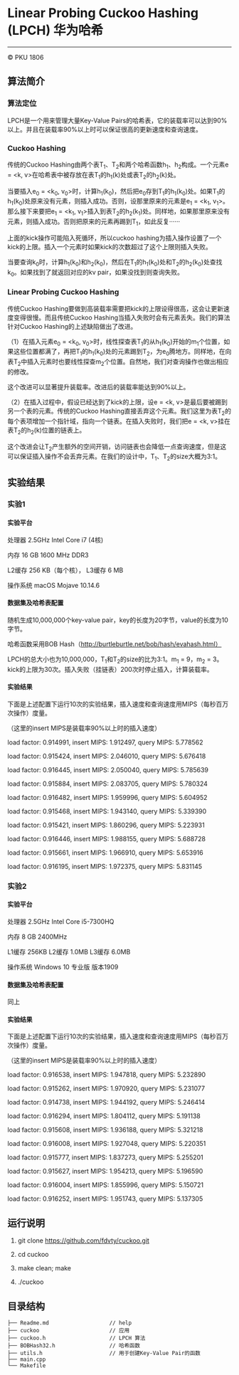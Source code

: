 # Linear Probing Cuckoo Hashing (LPCH) 华为哈希

---

© PKU 1806

## 算法简介

### 算法定位

LPCH是一个用来管理大量Key-Value Pairs的哈希表，它的装载率可以达到90%以上。并且在装载率90%以上时可以保证很高的更新速度和查询速度。

### Cuckoo Hashing

传统的Cuckoo Hashing由两个表T<sub>1</sub>、T<sub>2</sub>和两个哈希函数h<sub>1</sub>、h<sub>2</sub>构成。一个元素e = <k, v>在哈希表中被存放在表T<sub>1</sub>的h<sub>1</sub>(k)处或表T<sub>2</sub>的h<sub>2</sub>(k)处。

当要插入e<sub>0</sub> = <k<sub>0</sub>, v<sub>0</sub>>时，计算h<sub>1</sub>(k<sub>0</sub>)，然后把e<sub>0</sub>存到T<sub>1</sub>的h<sub>1</sub>(k<sub>0</sub>)处。如果T<sub>1</sub>的h<sub>1</sub>(k<sub>0</sub>)处原来没有元素，则插入成功。否则，设那里原来的元素是e<sub>1</sub> = <k<sub>1</sub>, v<sub>1</sub>>。那么接下来要把e<sub>1</sub> = <k<sub>1</sub>, v<sub>1</sub>>插入到表T<sub>2</sub>的h<sub>2</sub>(k<sub>1</sub>)处。同样地，如果那里原来没有元素，则插入成功。否则把原来的元素再踢到T<sub>1</sub>，如此反复······

上面的kick操作可能陷入死循环，所以cuckoo hashing为插入操作设置了一个kick的上限。插入一个元素时如果kick的次数超过了这个上限则插入失败。

当要查询k<sub>0</sub>时，计算h<sub>1</sub>(k<sub>0</sub>)和h<sub>2</sub>(k<sub>0</sub>)，然后在T<sub>1</sub>的h<sub>1</sub>(k<sub>0</sub>)处和T<sub>2</sub>的h<sub>2</sub>(k<sub>0</sub>)处查找k<sub>0</sub>。如果找到了就返回对应的kv pair，如果没找到则查询失败。

### Linear Probing Cuckoo Hashing

传统Cuckoo Hashing要做到高装载率需要把kick的上限设得很高，这会让更新速度变得很慢。而且传统Cuckoo Hashing当插入失败时会有元素丢失。我们的算法针对Cuckoo Hashing的上述缺陷做出了改进。

（1）在插入元素e<sub>0</sub> = <k<sub>0</sub>, v<sub>0</sub>>时，线性探查表T<sub>1</sub>的从h<sub>1</sub>(k<sub>0</sub>)开始的m<sub>1</sub>个位置，如果这些位置都满了，再把T<sub>1</sub>的h<sub>1</sub>(k<sub>0</sub>)处的元素踢到T<sub>2</sub>，为e<sub>0</sub>腾地方。同样地，在向表T<sub>2</sub>中插入元素时也要线性探查m<sub>2</sub>个位置。自然地，我们对查询操作也做出相应的修改。

这个改进可以显著提升装载率。改进后的装载率能达到90%以上。

（2）在插入过程中，假设已经达到了kick的上限，设e = <k, v>是最后要被踢到另一个表的元素。传统的Cuckoo Hashing直接丢弃这个元素。我们这里为表T<sub>2</sub>的每个表项增加一个指针域，指向一个链表。在插入失败时，我们把e = <k, v>挂在表T<sub>2</sub>的h<sub>2</sub>(k)位置的链表上。

这个改进会让T<sub>2</sub>产生额外的空间开销，访问链表也会降低一点查询速度，但是这可以保证插入操作不会丢弃元素。在我们的设计中，T<sub>1</sub>、T<sub>2</sub>的size大概为3:1。


## 实验结果

### 实验1 

#### 实验平台

处理器 2.5GHz Intel Core i7 (4核)

内存 16 GB 1600 MHz DDR3

L2缓存 256 KB（每个核）， L3缓存 6 MB

操作系统 macOS Mojave 10.14.6

#### 数据集及哈希表配置

随机生成10,000,000个key-value pair，key的长度为20字节，value的长度为10字节。

哈希函数采用BOB Hash（http://burtleburtle.net/bob/hash/evahash.html）

LPCH的总大小也为10,000,000，T<sub>1</sub>和T<sub>2</sub>的size的比为3:1。m<sub>1</sub> = 9，m<sub>2</sub> = 3。kick的上限为30次。插入失败（挂链表）200次时停止插入，计算装载率。

#### 实验结果

下面是上述配置下运行10次的实验结果，插入速度和查询速度用MIPS（每秒百万次操作）度量。

（这里的insert MIPS是装载率90%以上时的插入速度）

load factor: 0.914991, insert MIPS: 1.912497, query MIPS: 5.778562

load factor: 0.915424, insert MIPS: 2.046010, query MIPS: 5.676418

load factor: 0.916445, insert MIPS: 2.050040, query MIPS: 5.785639

load factor: 0.915884, insert MIPS: 2.083705, query MIPS: 5.780324

load factor: 0.916482, insert MIPS: 1.959996, query MIPS: 5.604952

load factor: 0.915468, insert MIPS: 1.943140, query MIPS: 5.339390

load factor: 0.915421, insert MIPS: 1.860296, query MIPS: 5.223931

load factor: 0.916446, insert MIPS: 1.988155, query MIPS: 5.688728

load factor: 0.915661, insert MIPS: 1.966910, query MIPS: 5.653916

load factor: 0.916195, insert MIPS: 1.972375, query MIPS: 5.831145

### 实验2 

#### 实验平台

处理器 2.5GHz Intel Core i5-7300HQ

内存 8 GB 2400MHz

L1缓存 256KB L2缓存 1.0MB L3缓存 6.0MB

操作系统 Windows 10 专业版 版本1909

#### 数据集及哈希表配置

同上

#### 实验结果

下面是上述配置下运行10次的实验结果，插入速度和查询速度用MIPS（每秒百万次操作）度量。

（这里的insert MIPS是装载率90%以上时的插入速度）

load factor: 0.916538, insert MIPS: 1.947818, query MIPS: 5.232890

load factor: 0.915262, insert MIPS: 1.970920, query MIPS: 5.231077

load factor: 0.914738, insert MIPS: 1.944192, query MIPS: 5.246414

load factor: 0.916294, insert MIPS: 1.804112, query MIPS: 5.191138

load factor: 0.915608, insert MIPS: 1.936188, query MIPS: 5.321218

load factor: 0.916008, insert MIPS: 1.927048, query MIPS: 5.220351

load factor: 0.915777, insert MIPS: 1.837273, query MIPS: 5.255201

load factor: 0.915627, insert MIPS: 1.954213, query MIPS: 5.196590

load factor: 0.916004, insert MIPS: 1.855996, query MIPS: 5.150721

load factor: 0.916252, insert MIPS: 1.951743, query MIPS: 5.137305

## 运行说明

1. git clone https://github.com/fdvty/cuckoo.git

2. cd cuckoo

3. make clean; make

4. ./cuckoo


## 目录结构
```
├── Readme.md                   // help
├── cuckoo                      // 应用
├── cuckoo.h                    // LPCH 算法
├── BOBHash32.h                 // 哈希函数
├── utils.h                     // 用于创建Key-Value Pair的函数
├── main.cpp
└── Makefile
```





